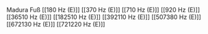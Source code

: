 Madura Fuß
[[180 Hz (E)]]
[[370 Hz (E)]]
[[710 Hz (E)]]
[[920 Hz (E)]]
[[36510 Hz (E)]]
[[182510 Hz (E)]]
[[392110 Hz (E)]]
[[507380 Hz (E)]]
[[672130 Hz (E)]]
[[721220 Hz (E)]]